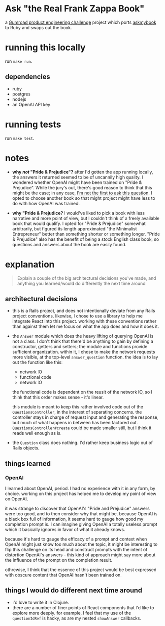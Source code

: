 # Ask "the Real Frank Zappa Book"

a [Gumroad product engineering challenge][challenge-docs] project
which ports [askmybook][askmybook] to Ruby and swaps out the book.

# running this locally

run `make run`.

## dependencies

* ruby
* postgres
* nodejs
* an OpenAI API key

# running tests

run `make test`.

# notes

* **why _not_ "Pride & Prejudice"?** after I'd gotten the app running
  locally, the answers it returned seemed to be of uncannily high
  quality. I wondered whether OpenAI might have been trained on "Pride
  & Prejudice". While the jury's out, there's good reason to think
  that this might be the case; in any case, [I'm not the first to ask
  this question][yahoo-news]. I opted to choose another book so that
  might project might have less to do with how OpenAI was trained.

* **why "Pride & Prejudice?** I would've liked to pick a book with
  less narrative and more point of view, but I couldn't think of a
  freely available book that would qualify. I opted for "Pride &
  Prejudice" somewhat arbitrarily, but figured its length approximated
  "the Minimalist Entrepreneur" better than something shorter or
  something longer. "Pride & Prejudice" also has the benefit of being
  a stock English class book, so questions and answers about the book
  are easily found.

# explanation

>Explain a couple of the big architectural decisions you've made, and
>anything you learned/would do differently the next time around

## architectural decisions

* this is a Rails project, and does not intentionally deviate from any
  Rails project conventions. likewise, I chose to use a library to
  help me integrate React into this project. working with these
  conventions rather than against them let me focus on what the app
  does and how it does it.
  
* the `Answer` module which does the heavy lifting of querying OpenAI
  is not a class. I don't think that there'd be anything to gain by
  defining a constructor, getters and setters; the module and
  functions provide sufficient organization. within it, I chose to
  make the network requests more visible, at the top-level
  `answer_question` function. the idea is to lay out the function like
  this:
  
  * network IO
  * functional code
  * network IO
  
  the functional code is dependent on the reuslt of the network IO, so
  I think that this order makes sense - it's linear.
  
  this module is meant to keep this rather involved code out of the
  `QuestionsController`, in the interest of separating concerns. the
  controller stays in charge of request input and generating the
  response, but much of what happens in between has been factored
  out. `QuestionsController#create` could be made smaller still, but I
  think it reads well enough as is.
  
* the `Question` class does nothing. I'd rather keep business logic
  out of Rails objects.

## things learned

### OpenAI

I learned about OpenAI, period. I had no experience with it in any
form, by choice. working on this project has helped me to develop my
point of view on OpenAI.

it was strange to discover that OpenAI's "Pride and Prejudice" answers
were too good, and to then consider why that might be. because OpenAI
is a black box full of information, it seems hard to gauge how good my
completion prompt is. I can imagine giving OpenAI a totally useless
prompt which it basically ignores in favor of what it already knows.

because it's hard to gauge the efficacy of a prompt and context when
OpenAI might just know too much about the topic, it might be
interesting to flip this challenge on its head and construct prompts
with the intent of distortion OpenAI's answers - this kind of approach
might say more about the influence of the prompt on the completion
result.

othrewise, I think that the essence of this project would be best
expressed with obscure content that OpenAI hasn't been trained on.

## things I would do different next time around

* I'd love to write it in Clojure.
* there are a number of finer points of React components that I'd like
  to explore more deeply. for example, I feel that my use of the
  `questionIdRef` is hacky, as are my nested `showAnswer` callbacks.

[challenge-docs]: https://gumroad.notion.site/Product-engineering-challenge-f7aa85150edd41eeb3537aae4632619f
[askmybook]: https://github.com/slavingia/askmybook
[yahoo-news]: https://news.yahoo.com/top-50-books-being-used-100200591.html
